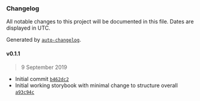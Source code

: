 ### Changelog

All notable changes to this project will be documented in this file. Dates are displayed in UTC.

Generated by [`auto-changelog`](https://github.com/CookPete/auto-changelog).

#### v0.1.1

> 9 September 2019

- Initial commit [`b462dc2`](https://github.com/louisgv/lrc/commit/b462dc2c4fd555a19531e30491dbc46e4b78e9d5)
- Initial working storybook with minimal change to structure overall [`a93c94c`](https://github.com/louisgv/lrc/commit/a93c94c853cf54099719144d880b19d071537da6)
